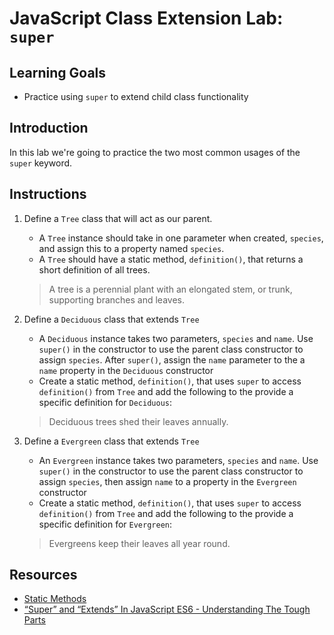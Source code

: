 # JavaScript Class Extension Lab: `super`
 
## Learning Goals

- Practice using `super` to extend child class functionality

## Introduction

In this lab we're going to practice the two most common usages of the `super`
keyword.

## Instructions

1.  Define a `Tree` class that will act as our parent.

    - A `Tree` instance should take in one parameter when created, `species`,
      and assign this to a property named `species`.
    - A `Tree` should have a static method, `definition()`, that returns a short
      definition of all trees.

    > A tree is a perennial plant with an elongated stem, or trunk, supporting
    > branches and leaves.

2.  Define a `Deciduous` class that extends `Tree`

    - A `Deciduous` instance takes two parameters, `species` and `name`. Use
      `super()` in the constructor to use the parent class constructor to assign
      `species`. After `super()`, assign the `name` parameter to the a `name`
      property in the `Deciduous` constructor
    - Create a static method, `definition()`, that uses `super` to access
      `definition()` from `Tree` and add the following to the provide a specific
      definition for `Deciduous`:

    > Deciduous trees shed their leaves annually.

3.  Define a `Evergreen` class that extends `Tree`

    - An `Evergreen` instance takes two parameters, `species` and `name`. Use
      `super()` in the constructor to use the parent class constructor to assign
      `species`, then assign `name` to a property in the `Evergreen`
      constructor
    - Create a static method, `definition()`, that uses `super` to access
      `definition()` from `Tree` and add the following to the provide a specific
      definition for `Evergreen`:

    > Evergreens keep their leaves all year round.

## Resources

- [Static Methods](https://developer.mozilla.org/en-US/docs/Web/JavaScript/Reference/Classes/static#Examples)
- [“Super” and “Extends” In JavaScript ES6 - Understanding The Tough Parts](https://medium.com/beginners-guide-to-mobile-web-development/super-and-extends-in-javascript-es6-understanding-the-tough-parts-6120372d3420)
